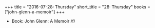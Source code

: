 +++
title = "2016-07-28: Thursday"
short_title = "28: Thursday"
books = ["john-glenn-a-memoir"]
+++


* Book: John Glenn: A Memoir /f/
